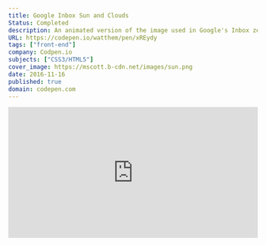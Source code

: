```yaml
---
title: Google Inbox Sun and Clouds
Status: Completed
description: An animated version of the image used in Google's Inbox zero inbox layout.
URL: https://codepen.io/watthem/pen/xREydy
tags: ["front-end"]
company: Codpen.io
subjects: ["CSS3/HTML5"]
cover_image: https://mscott.b-cdn.net/images/sun.png
date: 2016-11-16
published: true
domain: codepen.com
---
```


<iframe height="265" style="width: 100%;" scrolling="no" title="Google Inbox Sun and Clouds" src="https://codepen.io/watthem/embed/xREydy?height=265&theme-id=dark&default-tab=result" frameborder="no" allowtransparency="true" allowfullscreen="true">
  See the Pen <a href='https://codepen.io/watthem/pen/xREydy'>Google Inbox Sun and Clouds</a> by Matthew Hendricks
  (<a href='https://codepen.io/watthem'>@watthem</a>) on <a href='https://codepen.io'>CodePen</a>.
</iframe>
